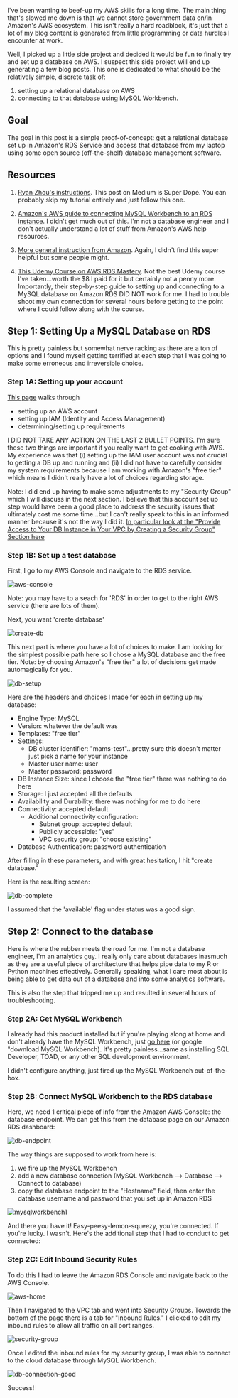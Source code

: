 I've been wanting to beef-up my AWS skills for a long time. The main thing that's slowed me down is that we cannot store government data on/in Amazon's AWS ecosystem. This isn't really a hard roadblock, it's just that a lot of my blog content is generated from little programming or data hurdles I encounter at work. 

Well, I picked up a little side project and decided it would be fun to finally try and set up a database on AWS. I suspect this side project will end up generating a few blog posts. This one is dedicated to what should be the relatively simple, discrete task of:

1. setting up a relational database on AWS
2. connecting to that database using MySQL Workbench.

## Goal

The goal in this post is a simple proof-of-concept: get a relational database set up in Amazon's RDS Service and access that database from my laptop using some open source (off-the-shelf) database management software.

## Resources

1. [Ryan Zhou's instructions](https://medium.com/@ryanzhou7/connecting-a-mysql-workbench-to-amazon-web-services-relational-database-service-36ae1f23d424). This post on Medium is Super Dope. You can probably skip my tutorial entirely and just follow this one.

2. [Amazon's AWS guide to connecting MySQL Workbench to an RDS instance](https://aws.amazon.com/premiumsupport/knowledge-center/connect-rds-mysql-workbench/). I didn't get much out of this. I'm not a database engineer and I don't actually understand a lot of stuff from Amazon's AWS help resources.

3. [More general instruction from Amazon](https://docs.aws.amazon.com/AmazonRDS/latest/UserGuide/CHAP_GettingStarted.html). Again, I didn't find this super helpful but some people might.

4. [This Udemy Course on AWS RDS Mastery](https://www.udemy.com/course/aws-master-class-databases-in-the-cloud-with-aws-rds/). Not the best Udemy course I've taken...worth the $8 I paid for it but certainly not a penny more. Importantly, their step-by-step guide to setting up and connecting to a MySQL database on Amazon RDS DID NOT work for me. I had to trouble shoot my own connection for several hours before getting to the point where I could follow along with the course.

## Step 1: Setting Up a MySQL Database on RDS

This is pretty painless but somewhat nerve racking as there are a ton of options and I found myself getting terrified at each step that I was going to make some erroneous and irreversible choice.

### Step 1A: Setting up your account

[This page](https://docs.aws.amazon.com/AmazonRDS/latest/UserGuide/CHAP_SettingUp.html) walks through 

* setting up an AWS account
* setting up IAM (Identity and Access Management)
* determining/setting up requirements

I DID NOT TAKE ANY ACTION ON THE LAST 2 BULLET POINTS. I'm sure these two things are important if you really want to get cooking with AWS. My experience was that (i) setting up the IAM user account was not crucial to getting a DB up and running and (ii) I did not have to carefully consider my system requirements because I am working with Amazon's "free tier" which means I didn't really have a lot of choices regarding storage.

Note: I did end up having to make some adjustments to my "Security Group" which I will discuss in the next section. I believe that this account set up step would have been a good place to address the security issues that ultimately cost me some time...but I can't really speak to this in an informed manner because it's not the way I did it. [In particular look at the "Provide Access to Your DB Instance in Your VPC by Creating a Security Group" Section here](https://docs.aws.amazon.com/AmazonRDS/latest/UserGuide/CHAP_SettingUp.html#CHAP_SettingUp.IAM)


### Step 1B: Set up a test database

First, I go to my AWS Console and navigate to the RDS service. 

![aws-console](/images/aws-rds-home.png)

Note: you may have to a seach for 'RDS' in order to get to the right AWS service (there are lots of them).

Next, you want 'create database'

![create-db](/images/aws-rds-create-db.png)

This next part is where you have a lot of choices to make. I am looking for the simplest possible path here so I chose a MySQL database and the free tier. Note: by choosing Amazon's "free tier" a lot of decisions get made automagically for you.

![db-setup](/images/db-setup-1.png)

Here are the headers and choices I made for each in setting up my database:

* Engine Type: MySQL
* Version: whatever the default was
* Templates: "free tier"
* Settings:
    - DB cluster identifier: "mams-test"...pretty sure this doesn't matter just pick a name for your instance
    - Master user name: user
    - Master password:  password
* DB Instance Size: since I choose the "free tier" there was nothing to do here
* Storage: I just accepted all the defaults
* Availability and Durability: there was nothing for me to do here
* Connectivity: accepted default
    - Additional connectivity configuration: 
        - Subnet group: accepted default
        - Publicly accessible: "yes"
        - VPC security group: "choose existing"
* Database Authentication: password authentication

After filling in these parameters, and with great hesitation, I hit "create database."

Here is the resulting screen:

![db-complete](/images/db-complete.png)

I assumed that the 'available' flag under status was a good sign. 

## Step 2: Connect to the database 

Here is where the rubber meets the road for me. I'm not a database engineer, I'm an analytics guy. I really only care about databases inasmuch as they are a useful piece of architecture that helps pipe data to my R or Python machines effectively. Generally speaking, what I care most about is being able to get data out of a database and into some analytics software.

This is also the step that tripped me up and resulted in several hours of troubleshooting.

### Step 2A: Get MySQL Workbench

I already had this product installed but if you're playing along at home and don't already have the MySQL Workbench, just [go here](https://dev.mysql.com/downloads/workbench/) (or google "download MySQL Workbench). It's pretty painless...same as installing SQL Developer, TOAD, or any other SQL development environment.

I didn't configure anything, just fired up the MySQL Workbench out-of-the-box.

### Step 2B: Connect MySQL Workbench to the RDS database

Here, we need 1 critical piece of info from the Amazon AWS Console: the database endpoint. We can get this from the database page on our Amazon RDS dashboard:

![db-endpoint](/images/db-endpoint.png)

The way things are supposed to work from here is:

1. we fire up the MySQL Workbench
2. add a new database connection (MySQL Workbench --> Database --> Connect to database)
3. copy the database endpoint to the "Hostname" field, then enter the database username and password that you set up in Amazon RDS

![mysqlworkbench1](/images/mysqlworkbench-connect.png)

And there you have it! Easy-peesy-lemon-squeezy, you're connected. If you're lucky. I wasn't. Here's the additional step that I had to conduct to get connected:

### Step 2C: Edit Inbound Security Rules

To do this I had to leave the Amazon RDS Console and navigate back to the AWS Console.

![aws-home](/images/aws-home.png)

Then I navigated to the VPC tab and went into Security Groups. Towards the bottom of the page there is a tab for "Inbound Rules." I clicked to edit my inbound rules to allow all traffic on all port ranges.

![security-group](images/securitygroup-inbound-rules.png)

Once I edited the inbound rules for my security group, I was able to connect to the cloud database through MySQL Workbench.

![db-connection-good](/images/db-connection.png)

Success!
